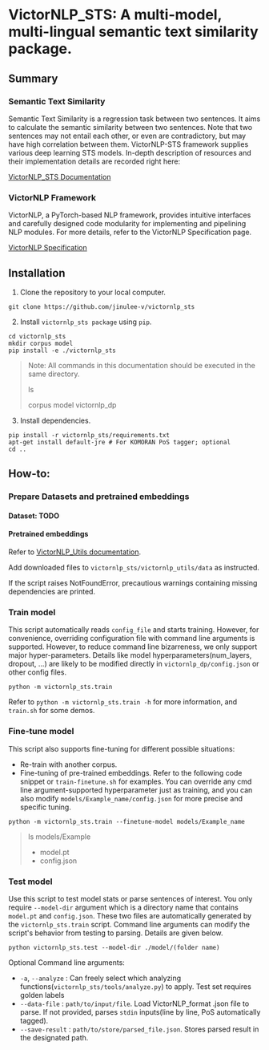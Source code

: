 # VictorNLP_STS: A multi-model, multi-lingual semantic text similarity package.

## Summary

### Semantic Text Similarity

Semantic Text Similarity is a regression task between two sentences. It aims to calculate the semantic similarity between two sentences. Note that two sentences may not entail each other, or even are contradictory, but may have high correlation between them. VictorNLP-STS framework supplies various deep learning STS models. In-depth description of resources and their implementation details are recorded right here:

[VictorNLP_STS Documentation](https://www.notion.so/jinulee/VictorNLP_STS-10fc21e8a1fc4d0a812e2e5742381982)

### VictorNLP Framework

VictorNLP, a PyTorch-based NLP framework, provides intuitive interfaces and carefully designed code modularity for implementing and pipelining NLP modules. For more details, refer to the VictorNLP Specification page.

[VictorNLP Specification](https://www.notion.so/VictorNLP-Specification-e03ed18b4a034e3baa16f17793781a90)

## Installation

1. Clone the repository to your local computer.
```
git clone https://github.com/jinulee-v/victornlp_sts
```

2. Install `victornlp_sts package` using `pip`.
```
cd victornlp_sts
mkdir corpus model
pip install -e ./victornlp_sts
```

> Note: All commands in this documentation should be executed in the same directory.
> 
> ls 
>
> corpus model victornlp_dp

3. Install dependencies.

```
pip install -r victornlp_sts/requirements.txt
apt-get install default-jre # For KOMORAN PoS tagger; optional
cd ..
```

## How-to:

### Prepare Datasets and pretrained embeddings

#### Dataset: TODO

#### Pretrained embeddings

Refer to [VictorNLP_Utils documentation](https://github.com/jinulee-v/victornlp_dp).

Add downloaded files to `victornlp_sts/victornlp_utils/data` as instructed.

If the script raises NotFoundError, precautious warnings containing missing dependencies are printed.

### Train model

This script automatically reads `config_file` and starts training. However, for convenience, overriding configuration file with command line arguments is supported. However, to reduce command line bizarreness, we only support major hyper-parameters. Details like model hyperparameters(num_layers, dropout, ...) are likely to be modified directly in `victornlp_dp/config.json` or other config files.

```
python -m victornlp_sts.train
```

Refer to `python -m victornlp_sts.train -h` for more information, and `train.sh` for some demos.

### Fine-tune model

This script also supports fine-tuning for different possible situations:
- Re-train with another corpus.
- Fine-tuning of pre-trained embeddings.
Refer to the following code snippet or `train-finetune.sh` for examples. You can override any cmd line argument-supported hyperparameter just as training, and you can also modify `models/Example_name/config.json` for more precise and specific tuning.

```
python -m victornlp_sts.train --finetune-model models/Example_name
```
> ls models/Example
>
> - model.pt
> - config.json

### Test model

Use this script to test model stats or parse sentences of interest. You only require `--model-dir` argument which is a directory name that contains `model.pt` and `config.json`. These two files are automatically generated by the `victornlp_sts.train` script. Command line arguments can modify the script's behavior from testing to parsing. Details are given below.

```
python victornlp_sts.test --model-dir ./model/(folder name)
```

Optional Command line arguments:
- `-a`, `--analyze` : Can freely select which analyzing functions(`victornlp_sts/tools/analyze.py`) to apply. Test set requires golden labels
- `--data-file` : `path/to/input/file`. Load VictorNLP_format .json file to parse. If not provided, parses `stdin` inputs(line by line, PoS automatically tagged).
- `--save-result` : `path/to/store/parsed_file.json`. Stores parsed result in the designated path.
